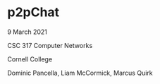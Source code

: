 # p2pChat

9 March 2021

CSC 317 Computer Networks

Cornell College

Dominic Pancella, Liam McCormick, Marcus Quirk
